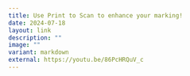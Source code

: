 ```yaml
---
title: Use Print to Scan to enhance your marking!
date: 2024-07-18
layout: link
description: ""
image: ""
variant: markdown
external: https://youtu.be/86PcHRQuV_c
---
```

